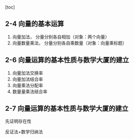[toc]
## 2-4 向量的基本运算

1. 向量加法， 分量分别各自相加（对象：两个向量）
2. 向量数量乘法， 分量分别各自乘数量（对象：向量乘标题）
## 2-6 向量运算的基本性质与数学大厦的建立
1. 向量加法交换率
1. 向量加法结合率
1. 向量乘法分配率
1. 数量量乘法结合率
## 2-7 向量运算的基本性质与数学大厦的建立
先证明存在性

反证法+数学归纳法


